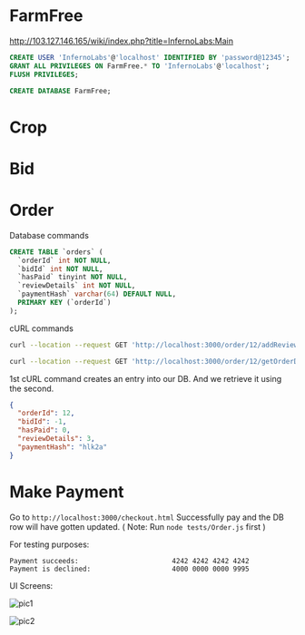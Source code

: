 # FarmFree

http://103.127.146.165/wiki/index.php?title=InfernoLabs:Main

```sql
CREATE USER 'InfernoLabs'@'localhost' IDENTIFIED BY 'password@12345';
GRANT ALL PRIVILEGES ON FarmFree.* TO 'InfernoLabs'@'localhost';
FLUSH PRIVILEGES;

CREATE DATABASE FarmFree;
```

# Crop

# Bid

# Order

Database commands

```sql
CREATE TABLE `orders` (
  `orderId` int NOT NULL,
  `bidId` int NOT NULL,
  `hasPaid` tinyint NOT NULL,
  `reviewDetails` int NOT NULL,
  `paymentHash` varchar(64) DEFAULT NULL,
  PRIMARY KEY (`orderId`)
);
```

cURL commands

```bash
curl --location --request GET 'http://localhost:3000/order/12/addReview?reviewDetails=3'

curl --location --request GET 'http://localhost:3000/order/12/getOrderDetails'
```

1st cURL command creates an entry into our DB.
And we retrieve it using the second.

```json
{
  "orderId": 12,
  "bidId": -1,
  "hasPaid": 0,
  "reviewDetails": 3,
  "paymentHash": "hlk2a"
}
```

# Make Payment

Go to `http://localhost:3000/checkout.html`
Successfully pay and the DB row will have gotten updated.
( Note: Run `node tests/Order.js` first )

For testing purposes:

```
Payment succeeds:                       4242 4242 4242 4242
Payment is declined:                    4000 0000 0000 9995
```

UI Screens:

![pic1](https://user-images.githubusercontent.com/40122794/124977485-27848800-e04e-11eb-9c62-401bb69390d0.png)

![pic2](https://user-images.githubusercontent.com/40122794/124955586-c7351c80-e034-11eb-882b-cef47e547408.png)
